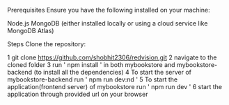 
Prerequisites
Ensure you have the following installed on your machine:

Node.js
MongoDB (either installed locally or using a cloud service like MongoDB Atlas)

Steps
Clone the repository:

1 git clone https://github.com/shobhit2306/redvision.git 
2 navigate to the cloned folder
3 run ' npm install ' in both mybookstore and mybookstore-backend (to install all the dependencies)
4 To start the server of mybookstore-backend run ' npm run dev:nd '
5 To start the application(frontend server) of mybookstore run ' npm run dev '
6 start the application through provided url on your browser
